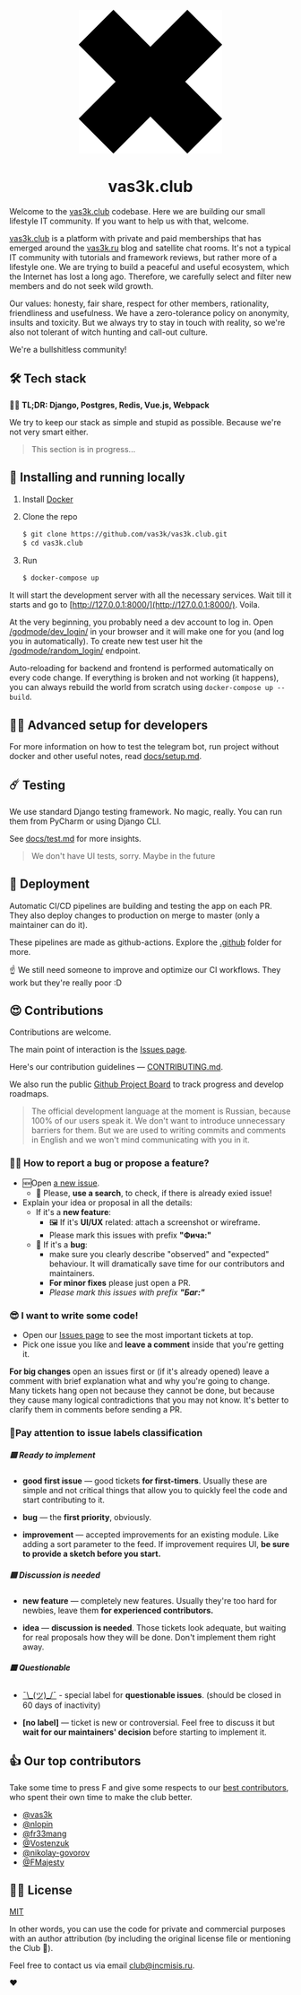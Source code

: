 <div align="center">
  <br>
  <img src="frontend/static/images/logo/logo-256.png" alt="">
  <h1>vas3k.club</h1>
</div>

Welcome to the [vas3k.club](https://vas3k.club) codebase. Here we are building our small lifestyle IT community. If you want to help us with that, welcome.

[vas3k.club](https://vas3k.club) is a platform with private and paid memberships that has emerged around the [vas3k.ru](https://vas3k.ru) blog and satellite chat rooms. It's not a typical IT community with tutorials and framework reviews, but rather more of a lifestyle one. We are trying to build a peaceful and useful ecosystem, which the Internet has lost a long ago. Therefore, we carefully select and filter new members and do not seek wild growth.

Our values: honesty, fair share, respect for other members, rationality, friendliness and usefulness. We have a zero-tolerance policy on anonymity, insults and toxicity. But we always try to stay in touch with reality, so we're also not tolerant of witch hunting and call-out culture.

We're a bullshitless community!

## 🛠 Tech stack

👨‍💻 **TL;DR: Django, Postgres, Redis, Vue.js, Webpack**

We try to keep our stack as simple and stupid as possible. Because we're not very smart either.

> This section is in progress...

## 🔮 Installing and running locally

1. Install [Docker](https://www.docker.com/get-started)

2. Clone the repo

    ```sh
    $ git clone https://github.com/vas3k/vas3k.club.git
    $ cd vas3k.club
    ```

3. Run

    ```sh
    $ docker-compose up
    ```

It will start the development server with all the necessary services. Wait till it starts and go to [http://127.0.0.1:8000/](http://127.0.0.1:8000/). Voila.

At the very beginning, you probably need a dev account to log in. Open [/godmode/dev_login/](http://127.0.0.1:8000/godmode/dev_login/) in your browser and it will make one for you (and log you in automatically).  To create new test user hit the [/godmode/random_login/](http://127.0.0.1:8000/godmode/random_login/) endpoint.

Auto-reloading for backend and frontend is performed automatically on every code change. If everything is broken and not working (it happens), you can always rebuild the world from scratch using `docker-compose up --build`.

## 🧑‍💻 Advanced setup for developers

For more information on how to test the telegram bot, run project without docker and other useful notes, read [docs/setup.md](docs/setup.md).

## ☄️ Testing

We use standard Django testing framework. No magic, really. You can run them from PyCharm or using Django CLI. 

See [docs/test.md](docs/test.md) for more insights.

> We don't have UI tests, sorry. Maybe in the future

## 🚢 Deployment

Automatic CI/CD pipelines are building and testing the app on each PR. They also deploy changes to production on merge to master (only a maintainer can do it).

These pipelines are made as github-actions. Explore the [.github](.github) folder for more.

:point_up: We still need someone to improve and optimize our CI workflows. They work but they're really poor :D


## 😍 Contributions

Contributions are welcome.  

The main point of interaction is the [Issues page](https://github.com/vas3k/vas3k.club/issues).

Here's our contribution guidelines — [CONTRIBUTING.md](CONTRIBUTING.md).

We also run the public [Github Project Board](https://github.com/vas3k/vas3k.club/projects/3) to track progress and develop roadmaps.

> The official development language at the moment is Russian, because 100% of our users speak it. We don't want to introduce unnecessary barriers for them. But we are used to writing commits and comments in English and we won't mind communicating with you in it.

### 🙋‍♂️ How to report a bug or propose a feature?

- 🆕Open [a new issue](https://github.com/vas3k/vas3k.club/issues/new). 
  - 🔦 Please, **use a search**, to check, if there is already exied issue!
- Explain your idea or proposal in all the details: 
  - If it's a **new feature**:
    - 🖼 If it's **UI/UX** related: attach a screenshot or wireframe.
    - Please mark this issues with prefix **"Фича:"**
  - 🐞 If it's a **bug**:
    - make sure you clearly describe "observed" and "expected" behaviour. It will dramatically save time for our contributors and maintainers. 
    - **For minor fixes** please just open a PR.
    - *Please mark this issues with prefix **"Баг:"***

### 😎 I want to write some code!

- Open our [Issues page](https://github.com/vas3k/vas3k.club/issues) to see the most important tickets at top. 
- Pick one issue you like and **leave a comment** inside that you're getting it.

**For big changes** open an issues first or (if it's already opened) leave a comment with brief explanation what and why you're going to change. Many tickets hang open not because they cannot be done, but because they cause many logical contradictions that you may not know. It's better to clarify them in comments before sending a PR.

### 🚦Pay attention to issue labels classification

##### 🟩 Ready to implement

- **good first issue** — good tickets **for first-timers**. Usually these are simple and not critical things that allow you to quickly feel the code and start contributing to it.
- **bug** — the **first priority**, obviously.

- **improvement** — accepted improvements for an existing module. Like adding a sort parameter to the feed. If improvement requires UI, **be sure to provide a sketch before you start.**

##### 🟨 Discussion is needed

- **new feature** —  completely new features. Usually they're too hard for newbies, leave them **for experienced contributors.** 

- **idea** — **discussion is needed**. Those tickets look adequate, but waiting for real proposals how they will be done. Don't implement them right away.

##### 🟥 Questionable

- [¯\\_(ツ)\_/¯](https://github.com/vas3k/vas3k.club/labels/%C2%AF%5C_%28%E3%83%84%29_%2F%C2%AF) - special label for **questionable issues**. (should be closed in 60 days of inactivity)

- **[no label]** — ticket is new or controversial. Feel free to discuss it but **wait for our maintainers' decision** before starting to implement it.

## 👍 Our top contributors

Take some time to press F and give some respects to our [best contributors](https://github.com/vas3k/vas3k.club/graphs/contributors), who spent their own time to make the club better.

- [@vas3k](https://github.com/vas3k)
- [@nlopin](https://github.com/nlopin)
- [@fr33mang](https://github.com/fr33mang)
- [@Vostenzuk](https://github.com/Vostenzuk)
- [@nikolay-govorov](https://github.com/nikolay-govorov)
- [@FMajesty](https://github.com/FMajesty)


## 👩‍💼 License 

[MIT](LICENSE)

In other words, you can use the code for private and commercial purposes with an author attribution (by including the original license file or mentioning the Club 🎩).

Feel free to contact us via email [club@incmisis.ru](mailto:club@incmisis.ru).

❤️
